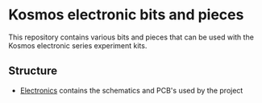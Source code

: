 # Kosmos electronic bits and pieces
This repository contains various bits and pieces that can be used with the Kosmos electronic series experiment kits. 
## Structure
* [Electronics](electronics/README.md) contains the schematics and PCB's used by the project


